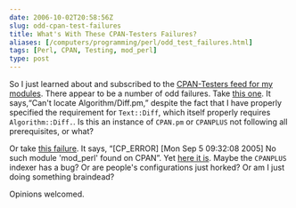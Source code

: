 ```yaml
--- 
date: 2006-10-02T20:58:56Z
slug: odd-cpan-test-failures
title: What's With These CPAN-Testers Failures?
aliases: [/computers/programming/perl/odd_test_failures.html]
tags: [Perl, CPAN, Testing, mod_perl]
type: post
---
```


So I just learned about and subscribed to the [CPAN-Testers feed for my modules].
There appear to be a number of odd failures. Take [this one]. It says,“Can't
locate Algorithm/Diff.pm,” despite the fact that I have properly specified the
requirement for `Text::Diff`, which itself properly requires `Algorithm::Diff.`.
Is this an instance of `CPAN.pm` or `CPANPLUS` not following all prerequisites,
or what?

Or take [this failure]. It says, “\[CP\_ERROR\] \[Mon Sep 5 09:32:08 2005\] No
such module 'mod\_perl' found on CPAN”. Yet [here it is]. Maybe the `CPANPLUS`
indexer has a bug? Or are people's configurations just horked? Or am I just
doing something braindead?

Opinions welcomed.

  [CPAN-Testers feed for my modules]: http://testers.cpan.org/author/DWHEELER.rss
    "My CPAN-Testers Feed"
  [this one]: http://nntp.x.perl.org/group/perl.cpan.testers/249132
    "FAIL Text-Diff-HTML-0.04 5.8.5 on freebsd 5.4-stable (i386-freebsd)"
  [this failure]: http://www.nntp.perl.org/group/perl.cpan.testers/240189
    "FAIL Apache-Dir-0.04 5.8.5 on solaris 2.9 (sun4-solaris-thread-multi)"
  [here it is]: https://metacpan.org/release/GOZER/mod_perl-1.29/view/mod_perl.pod
    "mod_perl on CPAN"
